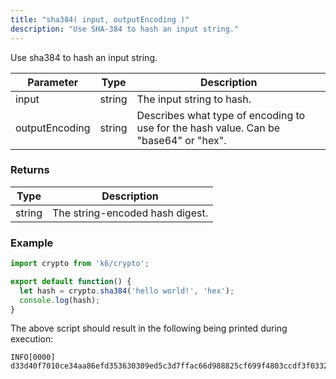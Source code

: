 ```yaml
---
title: "sha384( input, outputEncoding )"
description: "Use SHA-384 to hash an input string."
---
```


Use sha384 to hash an input string.

| Parameter      | Type   | Description                                                                           |
| -------------- | ------ | ------------------------------------------------------------------------------------- |
| input          | string | The input string to hash.                                           |
| outputEncoding | string | Describes what type of encoding to use for the hash value. Can be "base64" or "hex". |

### Returns

| Type   | Description                     |
| ------ | ------------------------------- |
| string | The string-encoded hash digest. |

### Example

<div class="code-group" data-props='{"labels": []}'>

```js
import crypto from 'k6/crypto';

export default function() {
  let hash = crypto.sha384('hello world!', 'hex');
  console.log(hash);
}
```

</div>

The above script should result in the following being printed during execution:

```shell
INFO[0000] d33d40f7010ce34aa86efd353630309ed5c3d7ffac66d988825cf699f4803ccdf3f033230612f0945332fb580d8af805
```
